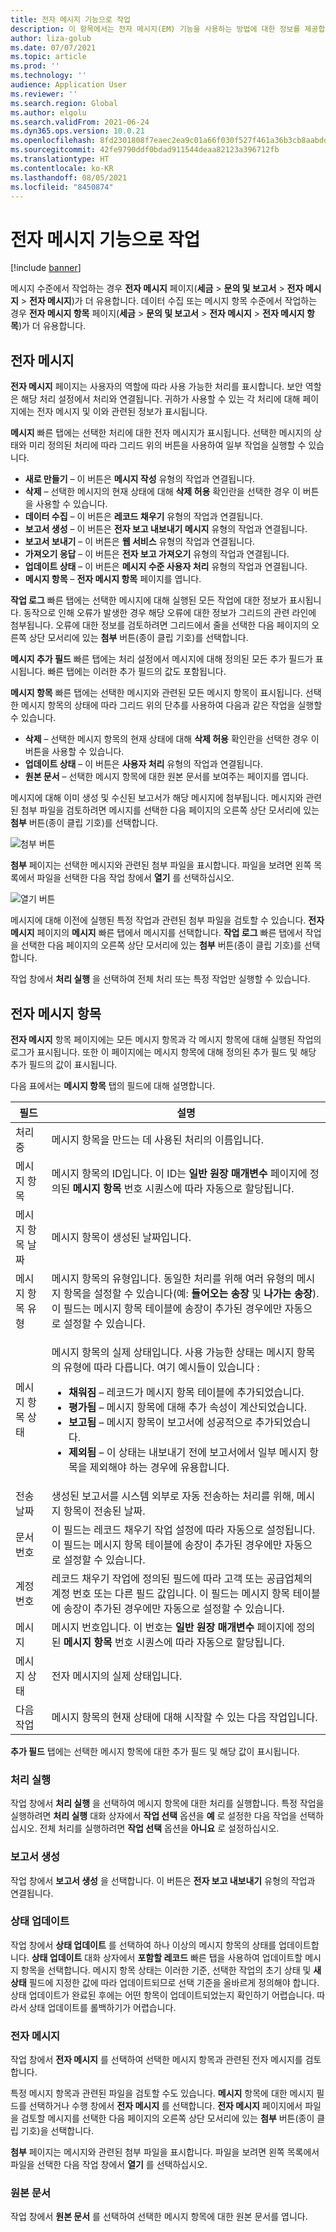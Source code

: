 ```yaml
---
title: 전자 메시지 기능으로 작업
description: 이 항목에서는 전자 메시지(EM) 기능을 사용하는 방법에 대한 정보를 제공합니다.
author: liza-golub
ms.date: 07/07/2021
ms.topic: article
ms.prod: ''
ms.technology: ''
audience: Application User
ms.reviewer: ''
ms.search.region: Global
ms.author: elgolu
ms.search.validFrom: 2021-06-24
ms.dyn365.ops.version: 10.0.21
ms.openlocfilehash: 8fd2301808f7eaec2ea9c01a66f030f527f461a36b3cb8aabddcfbf414f06d2a
ms.sourcegitcommit: 42fe9790ddf0bdad911544deaa82123a396712fb
ms.translationtype: HT
ms.contentlocale: ko-KR
ms.lasthandoff: 08/05/2021
ms.locfileid: "8450874"
---
```

# <a name="work-with-the-electronic-messages-functionality"></a>전자 메시지 기능으로 작업

[!include [banner](../includes/banner.md)]

메시지 수준에서 작업하는 경우 **전자 메시지** 페이지(**세금** \> **문의 및 보고서** \> **전자 메시지** \> **전자 메시지**)가 더 유용합니다. 데이터 수집 또는 메시지 항목 수준에서 작업하는 경우 **전자 메시지 항목** 페이지(**세금** \> **문의 및 보고서** \> **전자 메시지** \> **전자 메시지 항목**)가 더 유용합니다.

## <a name="electronic-messages"></a>전자 메시지

**전자 메시지** 페이지는 사용자의 역할에 따라 사용 가능한 처리를 표시합니다. 보안 역할은 해당 처리 설정에서 처리와 연결됩니다. 귀하가 사용할 수 있는 각 처리에 대해 페이지에는 전자 메시지 및 이와 관련된 정보가 표시됩니다.

**메시지** 빠른 탭에는 선택한 처리에 대한 전자 메시지가 표시됩니다. 선택한 메시지의 상태와 미리 정의된 처리에 따라 그리드 위의 버튼을 사용하여 일부 작업을 실행할 수 있습니다.

- **새로 만들기** – 이 버튼은 **메시지 작성** 유형의 작업과 연결됩니다.
- **삭제** – 선택한 메시지의 현재 상태에 대해 **삭제 허용** 확인란을 선택한 경우 이 버튼을 사용할 수 있습니다.
- **데이터 수집** – 이 버튼은 **레코드 채우기** 유형의 작업과 연결됩니다.
- **보고서 생성** – 이 버튼은 **전자 보고 내보내기 메시지** 유형의 작업과 연결됩니다.
- **보고서 보내기** – 이 버튼은 **웹 서비스** 유형의 작업과 연결됩니다.
- **가져오기 응답** – 이 버튼은 **전자 보고 가져오기** 유형의 작업과 연결됩니다.
- **업데이트 상태** – 이 버튼은 **메시지 수준 사용자 처리** 유형의 작업과 연결됩니다.
- **메시지 항목** – **전자 메시지 항목** 페이지를 엽니다.

**작업 로그** 빠른 탭에는 선택한 메시지에 대해 실행된 모든 작업에 대한 정보가 표시됩니다. 동작으로 인해 오류가 발생한 경우 해당 오류에 대한 정보가 그리드의 관련 라인에 첨부됩니다. 오류에 대한 정보를 검토하려면 그리드에서 줄을 선택한 다음 페이지의 오른쪽 상단 모서리에 있는 **첨부** 버튼(종이 클립 기호)를 선택합니다.

**메시지 추가 필드** 빠른 탭에는 처리 설정에서 메시지에 대해 정의된 모든 추가 필드가 표시됩니다. 빠른 탭에는 이러한 추가 필드의 값도 포함됩니다.

**메시지 항목** 빠른 탭에는 선택한 메시지와 관련된 모든 메시지 항목이 표시됩니다. 선택한 메시지 항목의 상태에 따라 그리드 위의 단추를 사용하여 다음과 같은 작업을 실행할 수 있습니다.

- **삭제** – 선택한 메시지 항목의 현재 상태에 대해 **삭제 허용** 확인란을 선택한 경우 이 버튼을 사용할 수 있습니다.
- **업데이트 상태** – 이 버튼은 **사용자 처리** 유형의 작업과 연결됩니다.
- **원본 문서** – 선택한 메시지 항목에 대한 원본 문서를 보여주는 페이지를 엽니다.

메시지에 대해 이미 생성 및 수신된 보고서가 해당 메시지에 첨부됩니다. 메시지와 관련된 첨부 파일을 검토하려면 메시지를 선택한 다음 페이지의 오른쪽 상단 모서리에 있는 **첨부** 버튼(종이 클립 기호)를 선택합니다.

![첨부 버튼](media/attachment-icon.png)

**첨부** 페이지는 선택한 메시지와 관련된 첨부 파일을 표시합니다. 파일을 보려면 왼쪽 목록에서 파일을 선택한 다음 작업 창에서 **열기** 를 선택하십시오.

![열기 버튼](media/open-button.png)

메시지에 대해 이전에 실행된 특정 작업과 관련된 첨부 파일을 검토할 수 있습니다. **전자 메시지** 페이지의 **메시지** 빠른 탭에서 메시지를 선택합니다. **작업 로그** 빠른 탭에서 작업을 선택한 다음 페이지의 오른쪽 상단 모서리에 있는 **첨부** 버튼(종이 클립 기호)를 선택합니다.

작업 창에서 **처리 실행** 을 선택하여 전체 처리 또는 특정 작업만 실행할 수 있습니다.

## <a name="electronic-message-items"></a>전자 메시지 항목

**전자 메시지** 항목 페이지에는 모든 메시지 항목과 각 메시지 항목에 대해 실행된 작업의 로그가 표시됩니다. 또한 이 페이지에는 메시지 항목에 대해 정의된 추가 필드 및 해당 추가 필드의 값이 표시됩니다.

다음 표에서는 **메시지 항목** 탭의 필드에 대해 설명합니다.

<table>
<thead>
<tr>
<th>필드</th>
<th>설명</th>
</tr>
</thead>
<tbody>
<tr>
<td>처리 중</td>
<td>메시지 항목을 만드는 데 사용된 처리의 이름입니다.</td>
</tr>
<tr>
<td>메시지 항목</td>
<td>메시지 항목의 ID입니다. 이 ID는 <b>일반 원장 매개변수</b> 페이지에 정의된 <b>메시지 항목</b> 번호 시퀀스에 따라 자동으로 할당됩니다.</td>
</tr>
<tr>
<td>메시지 항목 날짜</td>
<td>메시지 항목이 생성된 날짜입니다.</td>
</tr>
<tr>
<td>메시지 항목 유형</td>
<td>메시지 항목의 유형입니다. 동일한 처리를 위해 여러 유형의 메시지 항목을 설정할 수 있습니다(예: <b>들어오는 송장</b> 및 <b>나가는 송장</b>). 이 필드는 메시지 항목 테이블에 송장이 추가된 경우에만 자동으로 설정할 수 있습니다.</td>
</tr>
<tr>
<td>메시지 항목 상태</td>
<td><p>메시지 항목의 실제 상태입니다. 사용 가능한 상태는 메시지 항목의 유형에 따라 다릅니다. 여기 예시들이 있습니다 :</p>
<ul>
<li><b>채워짐</b> – 레코드가 메시지 항목 테이블에 추가되었습니다.</li>
<li><b>평가됨</b> – 메시지 항목에 대해 추가 속성이 계산되었습니다.</li>
<li><b>보고됨</b> – 메시지 항목이 보고서에 성공적으로 추가되었습니다.</li>
<li><b>제외됨</b> – 이 상태는 내보내기 전에 보고서에서 일부 메시지 항목을 제외해야 하는 경우에 유용합니다.</li>
</ul>
</td>
</tr>
<tr>
<td>전송 날짜</td>
<td>생성된 보고서를 시스템 외부로 자동 전송하는 처리를 위해, 메시지 항목이 전송된 날짜.</td>
</tr>
<tr>
<td>문서 번호</td>
<td>이 필드는 레코드 채우기 작업 설정에 따라 자동으로 설정됩니다. 이 필드는 메시지 항목 테이블에 송장이 추가된 경우에만 자동으로 설정할 수 있습니다.</td>
</tr>
<tr>
<td>계정 번호</td>
<td>레코드 채우기 작업에 정의된 필드에 따라 고객 또는 공급업체의 계정 번호 또는 다른 필드 값입니다. 이 필드는 메시지 항목 테이블에 송장이 추가된 경우에만 자동으로 설정할 수 있습니다.</td>
</tr>
<tr>
<td>메시지</td>
<td>메시지 번호입니다. 이 번호는 <b>일반 원장 매개변수</b> 페이지에 정의된 <b>메시지 항목</b> 번호 시퀀스에 따라 자동으로 할당됩니다.</td>
</tr>
<tr>
<td>메시지 상태</td>
<td>전자 메시지의 실제 상태입니다.</td>
</tr>
<tr>
<td>다음 작업</td>
<td>메시지 항목의 현재 상태에 대해 시작할 수 있는 다음 작업입니다.</td>
</tr>
</tbody>
</table>

**추가 필드** 탭에는 선택한 메시지 항목에 대한 추가 필드 및 해당 값이 표시됩니다.

### <a name="run-processing"></a>처리 실행

작업 창에서 **처리 실행** 을 선택하여 메시지 항목에 대한 처리를 실행합니다. 특정 작업을 실행하려면 **처리 실행** 대화 상자에서 **작업 선택** 옵션을 **예** 로 설정한 다음 작업을 선택하십시오. 전체 처리를 실행하려면 **작업 선택** 옵션을 **아니요** 로 설정하십시오.

### <a name="generate-report"></a>보고서 생성

작업 창에서 **보고서 생성** 을 선택합니다. 이 버튼은 **전자 보고 내보내기** 유형의 작업과 연결됩니다.

### <a name="update-status"></a>상태 업데이트

작업 창에서 **상태 업데이트** 를 선택하여 하나 이상의 메시지 항목의 상태를 업데이트합니다. **상태 업데이트** 대화 상자에서 **포함할 레코드** 빠른 탭을 사용하여 업데이트할 메시지 항목을 선택합니다. 메시지 항목 상태는 이러한 기준, 선택한 작업의 초기 상태 및 **새 상태** 필드에 지정한 값에 따라 업데이트되므로 선택 기준을 올바르게 정의해야 합니다. 상태 업데이트가 완료된 후에는 어떤 항목이 업데이트되었는지 확인하기 어렵습니다. 따라서 상태 업데이트를 롤백하기가 어렵습니다.

### <a name="electronic-messages"></a>전자 메시지

작업 창에서 **전자 메시지** 를 선택하여 선택한 메시지 항목과 관련된 전자 메시지를 검토합니다.

특정 메시지 항목과 관련된 파일을 검토할 수도 있습니다. **메시지** 항목에 대한 메시지 필드를 선택하거나 수행 창에서 **전자 메시지** 를 선택합니다. **전자 메시지** 페이지에서 파일을 검토할 메시지를 선택한 다음 페이지의 오른쪽 상단 모서리에 있는 **첨부** 버튼(종이 클립 기호)을 선택합니다.

**첨부** 페이지는 메시지와 관련된 첨부 파일을 표시합니다. 파일을 보려면 왼쪽 목록에서 파일을 선택한 다음 작업 창에서 **열기** 를 선택하십시오.

### <a name="original-document"></a>원본 문서

작업 창에서 **원본 문서** 를 선택하여 선택한 메시지 항목에 대한 원본 문서를 엽니다.
